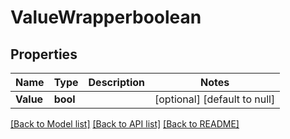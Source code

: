 # ValueWrapperboolean

## Properties
Name | Type | Description | Notes
------------ | ------------- | ------------- | -------------
**Value** | **bool** |  | [optional] [default to null]

[[Back to Model list]](../README.md#documentation-for-models) [[Back to API list]](../README.md#documentation-for-api-endpoints) [[Back to README]](../README.md)


